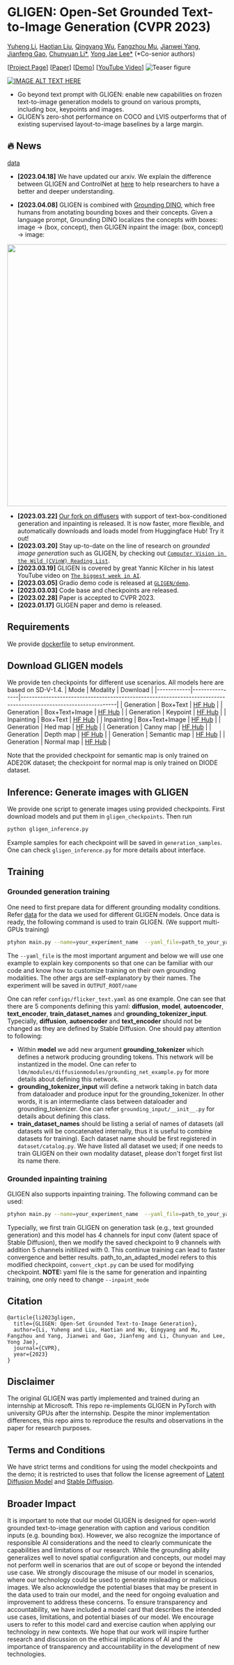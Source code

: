 
# GLIGEN: Open-Set Grounded Text-to-Image Generation (CVPR 2023)

[Yuheng Li](https://yuheng-li.github.io/), [Haotian Liu](https://hliu.cc), [Qingyang Wu](https://scholar.google.ca/citations?user=HDiw-TsAAAAJ&hl=en/), [Fangzhou Mu](https://pages.cs.wisc.edu/~fmu/), [Jianwei Yang](https://jwyang.github.io/), [Jianfeng Gao](https://www.microsoft.com/en-us/research/people/jfgao/), [Chunyuan Li*](https://chunyuan.li/), [Yong Jae Lee*](https://pages.cs.wisc.edu/~yongjaelee/) (*Co-senior authors)

[[Project Page](https://gligen.github.io/)] [[Paper](https://arxiv.org/abs/2301.07093)] [[Demo](https://huggingface.co/spaces/gligen/demo)] [[YouTube Video](https://youtu.be/-MCkU7IAGKs)]
![Teaser figure](figures/concept.gif)

[![IMAGE ALT TEXT HERE](https://github.com/gligen/GLIGEN/blob/master/figures/teaser_v4.png)](https://youtu.be/-MCkU7IAGKs)

- Go beyond text prompt with GLIGEN: enable new capabilities on frozen text-to-image generation models to ground on various prompts, including box, keypoints and images.
- GLIGEN’s zero-shot performance on COCO and LVIS outperforms that of existing supervised layout-to-image baselines by a large margin.


## :fire: News
[data](DATA/README.MD)

* **[2023.04.18]** We have updated our arxiv. We explain the difference between GLIGEN and ControlNet at [here](docs/gligen_vs_controlnet.MD) to help researchers to have a better and deeper understanding. 

* **[2023.04.08]** GLIGEN is combined with [Grounding DINO](https://github.com/IDEA-Research/GroundingDINO), which free humans from anotating bounding boxes and their concepts. Given a language prompt, Grounding DINO localizes the concepts with boxes:  image $\rightarrow$ (box, concept), then GLIGEN inpaint the image:  (box, concept) $\rightarrow$ image:

<center>
<img src="https://camo.githubusercontent.com/4dabf8128cd4f40eaa97ee45d050ddcd8063356f631d98072fb5a5c19c35fa9c/68747470733a2f2f68756767696e67666163652e636f2f5368696c6f6e674c69752f47726f756e64696e6744494e4f2f7265736f6c76652f6d61696e2f47445f474c4947454e2e706e67" width="600"> 
</center>

* **[2023.03.22]** [Our fork on diffusers](https://github.com/gligen/diffusers/tree/gligen/examples/gligen) with support of text-box-conditioned generation and inpainting is released.  It is now faster, more flexible, and automatically downloads and loads model from Huggingface Hub!  Try it out!
* **[2023.03.20]** Stay up-to-date on the line of research on *grounded image generation* such as GLIGEN, by checking out [`Computer Vision in the Wild (CVinW) Reading List`](https://github.com/Computer-Vision-in-the-Wild/CVinW_Readings#orange_book-grounded-image-generation-in-the-wild).
* **[2023.03.19]** GLIGEN is covered by great Yannic Kilcher in his latest YouTube video on [`The biggest week in AI`](https://www.youtube.com/watch?v=YqPYDWPYXFs&t=2245s).
* **[2023.03.05]** Gradio demo code is released at [`GLIGEN/demo`](https://github.com/gligen/GLIGEN/tree/master/demo).
* **[2023.03.03]** Code base and checkpoints are released.
* **[2023.02.28]** Paper is accepted to CVPR 2023.
* **[2023.01.17]** GLIGEN paper and demo is released.

## Requirements
We provide [dockerfile](env_docker/Dockerfile) to setup environment. 


## Download GLIGEN models

We provide ten checkpoints for different use scenarios. All models here are based on SD-V-1.4.
| Mode       | Modality       | Download                                                                                                       |
|------------|----------------|----------------------------------------------------------------------------------------------------------------|
| Generation | Box+Text       | [HF Hub](https://huggingface.co/gligen/gligen-generation-text-box/blob/main/diffusion_pytorch_model.bin)       |
| Generation | Box+Text+Image | [HF Hub](https://huggingface.co/gligen/gligen-generation-text-image-box/blob/main/diffusion_pytorch_model.bin) |
| Generation | Keypoint       | [HF Hub](https://huggingface.co/gligen/gligen-generation-keypoint/blob/main/diffusion_pytorch_model.bin)       |
| Inpainting | Box+Text       | [HF Hub](https://huggingface.co/gligen/gligen-inpainting-text-box/blob/main/diffusion_pytorch_model.bin)       |
| Inpainting | Box+Text+Image | [HF Hub](https://huggingface.co/gligen/gligen-inpainting-text-image-box/blob/main/diffusion_pytorch_model.bin) |
| Generation | Hed map        | [HF Hub](https://huggingface.co/gligen/gligen-generation-hed/blob/main/diffusion_pytorch_model.bin)      |
| Generation | Canny map      | [HF Hub](https://huggingface.co/gligen/gligen-generation-canny/blob/main/diffusion_pytorch_model.bin)      |
| Generation | Depth map      | [HF Hub](https://huggingface.co/gligen/gligen-generation-depth/blob/main/diffusion_pytorch_model.bin)      |
| Generation | Semantic map   | [HF Hub](https://huggingface.co/gligen/gligen-generation-sem/blob/main/diffusion_pytorch_model.bin)      |
| Generation | Normal map     | [HF Hub](https://huggingface.co/gligen/gligen-generation-normal/blob/main/diffusion_pytorch_model.bin)      |

Note that the provided checkpoint for semantic map is only trained on ADE20K dataset; the checkpoint for normal map is only trained on DIODE dataset.

## Inference: Generate images with GLIGEN

We provide one script to generate images using provided checkpoints. First download models and put them in `gligen_checkpoints`. Then run
```bash
python gligen_inference.py
```
Example samples for each checkpoint will be saved in `generation_samples`. One can check `gligen_inference.py` for more details about interface. 


## Training 

### Grounded generation training

One need to first prepare data for different grounding modality conditions. Refer [data](DATA/README.MD) for the data we used for different GLIGEN models. Once data is ready, the following command is used to train GLIGEN. (We support multi-GPUs training)

```bash
ptyhon main.py --name=your_experiment_name  --yaml_file=path_to_your_yaml_config
```
The `--yaml_file` is the most important argument and below we will use one example to explain key components so that one can be familiar with our code and know how to customize training on their own grounding modalities. The other args are self-explanatory by their names. The experiment will be saved in `OUTPUT_ROOT/name`

One can refer `configs/flicker_text.yaml` as one example. One can see that there are 5 components defining this yaml: **diffusion**, **model**, **autoencoder**, **text_encoder**, **train_dataset_names** and **grounding_tokenizer_input**. Typecially, **diffusion**, **autoencoder** and **text_encoder** should not be changed as they are defined by Stable Diffusion. One should pay attention to following:

 - Within **model** we add new argument **grounding_tokenizer** which defines a network producing grounding tokens. This network will be instantized in the model. One can refer to `ldm/modules/diffusionmodules/grounding_net_example.py` for more details about defining this network.
 - **grounding_tokenizer_input** will define a network taking in batch data from dataloader and produce input for the grounding_tokenizer. In other words, it is an intermediante class between dataloader and grounding_tokenizer. One can refer `grounding_input/__init__.py` for details about defining this class.
 - **train_dataset_names** should be listing a serial of names of datasets (all datasets will be concatenated internally, thus it is useful to combine datasets for training). Each dataset name should be first registered in `dataset/catalog.py`. We have listed all dataset we used; if one needs to train GLIGEN on their own modality dataset, please don't forget first list its name there. 


### Grounded inpainting training

GLIGEN also supports inpainting training. The following command can be used:
```bash
ptyhon main.py --name=your_experiment_name  --yaml_file=path_to_your_yaml_config --inpaint_mode=True  --ckpt=path_to_an_adapted_model
```
Typecially, we first train GLIGEN on generation task (e.g., text grounded generation) and this model has 4 channels for input conv (latent space of Stable Diffusion), then we modify the saved checkpoint to 9 channels with addition 5 channels initilized with 0. This continue training can lead to faster convergence and better results. path_to_an_adapted_model refers to this modified checkpoint, `convert_ckpt.py` can be used for modifying checkpoint. **NOTE:** yaml file is the same for generation and inpainting training, one only need to change `--inpaint_mode`

## Citation
```
@article{li2023gligen,
  title={GLIGEN: Open-Set Grounded Text-to-Image Generation},
  author={Li, Yuheng and Liu, Haotian and Wu, Qingyang and Mu, Fangzhou and Yang, Jianwei and Gao, Jianfeng and Li, Chunyuan and Lee, Yong Jae},
  journal={CVPR},
  year={2023}
}
```

## Disclaimer

The original GLIGEN was partly implemented and trained during an internship at Microsoft. This repo re-implements GLIGEN in PyTorch with university GPUs after the internship. Despite the minor implementation differences, this repo aims to reproduce the results and observations in the paper for research purposes.

## Terms and Conditions

We have strict terms and conditions for using the model checkpoints and the demo; it is restricted to uses that follow the license agreement of <a href="https://github.com/CompVis/latent-diffusion">Latent Diffusion Model</a> and <a href="https://github.com/Stability-AI/StableDiffusion">Stable Diffusion</a>.


## Broader Impact

It is important to note that our model GLIGEN is designed for open-world grounded text-to-image generation with caption and various condition inputs (e.g. bounding box). However, we also recognize the importance of responsible AI considerations and the need to clearly communicate the capabilities and limitations of our research. While the grounding ability generalizes well to novel spatial configuration and concepts, our model may not perform well in scenarios that are out of scope or beyond the intended use case. We strongly discourage the misuse of our model in scenarios, where our technology could be used to generate misleading or malicious images. We also acknowledge the potential biases that may be present in the data used to train our model, and the need for ongoing evaluation and improvement to address these concerns. To ensure transparency and accountability, we have included a model card that describes the intended use cases, limitations, and potential biases of our model. We encourage users to refer to this model card and exercise caution when applying our technology in new contexts. We hope that our work will inspire further research and discussion on the ethical implications of AI and the importance of transparency and accountability in the development of new technologies.
